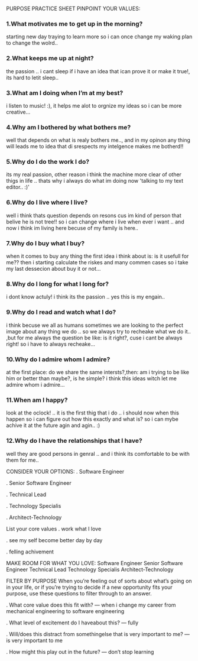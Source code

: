 PURPOSE PRACTICE SHEET
PINPOINT YOUR VALUES:
### 1.What motivates me to get up in the morning?

starting new day traying to learn more so i can once change my waking plan to change the wolrd..

### 2.What keeps me up at night?

the passion .. i cant sleep if i have an idea that ican prove it or make it true!, its hard to letit sleep..

### 3.What am I doing when I’m at my best?

i listen to music! :), it helps me alot to orgnize my ideas so i can be more creative...

### 4.Why am I bothered by what bothers me?

well that depends on what is realy bothers me.., and in my opinon any thing will leads me to idea that di srespects my intelgence makes me botherd!!

### 5.Why do I do the work I do?

its my real passion, other reason i think the machine more clear of other thigs in life .. thats why i always do what im doing now 'talking to my text editor.. :)'

### 6.Why do I live where I live?

well i think thats question depends on resons cus im kind of person that belive he is not tree!! so i can change where i live when ever i want .. and now i think im living here becuse of my family is here..

### 7.Why do I buy what I buy?

when it comes to buy any thing the first idea i think about is: is it usefull for me?? then i starting calculate the riskes and many commen cases so i take my last dessecion about buy it or not...

### 8.Why do I long for what I long for?

i dont know actuly! i think its the passion .. yes this is my engain..

### 9.Why do I read and watch what I do?

i think becuse we all as humans sometimes we are looking to the perfect image about any thing we do .. so we always try to recheake what we do it.. ,but for me always the question be like: is it right?, cuse i cant be always right! so i have to always recheake...

### 10.Why do I admire whom I admire?

at the first place: do we share the same intersts?,then: am i trying to be like him or better than maybe?, is he simple? i think this ideas witch let me admire whom i admire...

### 11.When am I happy?

look at the oclock! .. it is the first thig that i do .. i should now when this happen so i can figure out how this exactly and what is? so i can mybe achive it at the future agin and agin.. :)

### 12.Why do I have the relationships that I have?

well they are good persons in genral .. and i think its comfortable to be with them for me..


CONSIDER YOUR OPTIONS:
. Software Engineer

. Senior Software Engineer

. Technical Lead

. Technology Specialis

. Architect-Technology


List your core values
. work what I love

. see my self become better day by day

. felling achivement


MAKE ROOM FOR WHAT YOU LOVE:
Software Engineer
Senior Software Engineer
Technical Lead
Technology Specialis
Architect-Technology

FILTER BY PURPOSE
When you’re feeling out of sorts about what’s going on in your life, or if you’re trying to decide if a new opportunity fits your purpose, use these questions to filter through to an answer.

. What core value does this fit with? — when i change my career from mechanical engineering to software engineering

. What level of excitement do I haveabout this? — fully

. Will/does this distract from somethingelse that is very important to me? — is very important to me

. How might this play out in the future? — don’t stop learning